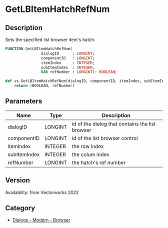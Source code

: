# GetLBItemHatchRefNum

## Description
Sets the specified list browser item's hatch.

```pascal
FUNCTION GetLBItemHatchRefNum(
				dialogID      : LONGINT;
				componentID   : LONGINT;
				itemIndex     : INTEGER;
				subItemIndex  : INTEGER;
				VAR refNumber : LONGINT): BOOLEAN;
```

```python
def vs.GetLBItemHatchRefNum(dialogID, componentID, itemIndex, subItemIndex):
    return (BOOLEAN, refNumber)
```

## Parameters
|Name|Type|Description|
|---|---|---|
|dialogID|LONGINT|id of the dialog that contains the list browser|
|componentID|LONGINT|id of the list browser control|
|itemIndex|INTEGER|the row index|
|subItemIndex|INTEGER|the colum index|
|refNumber|LONGINT|the hatch's ref number|

## Version
Availability: from Vectorworks 2022

## Category
* [Dialogs - Modern - Browser](../Categories/Dialogs%20-%20Modern%20-%20Browser.md)
